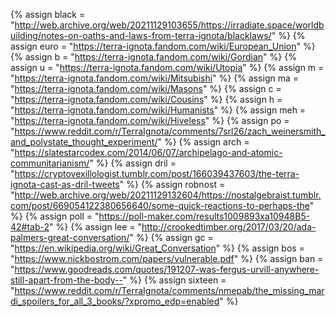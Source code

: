 {%	assign black = "http://web.archive.org/web/20211129103655/https://irradiate.space/worldbuilding/notes-on-oaths-and-laws-from-terra-ignota/blacklaws/"	%}
{%	assign euro = "https://terra-ignota.fandom.com/wiki/European_Union" %}
{%	assign b = "https://terra-ignota.fandom.com/wiki/Gordian"	%}
{%	assign u = "https://terra-ignota.fandom.com/wiki/Utopia"	%}
{%	assign m = "https://terra-ignota.fandom.com/wiki/Mitsubishi"	%}
{%	assign ma = "https://terra-ignota.fandom.com/wiki/Masons"	%}
{%	assign c = "https://terra-ignota.fandom.com/wiki/Cousins"	%}
{%	assign h = "https://terra-ignota.fandom.com/wiki/Humanists"	%}
{%	assign meh = "https://terra-ignota.fandom.com/wiki/Hiveless"	%}
{%	assign po = "https://www.reddit.com/r/TerraIgnota/comments/7srl26/zach_weinersmith_and_polystate_thought_experiment/"	%}
{%	assign arch = "https://slatestarcodex.com/2014/06/07/archipelago-and-atomic-communitarianism/"	%}
{%	assign dril = "https://cryptovexillologist.tumblr.com/post/166039437603/the-terra-ignota-cast-as-dril-tweets"	%}
{%	assign robnost = "http://web.archive.org/web/20211129132604/https://nostalgebraist.tumblr.com/post/669054122380656640/some-quick-reactions-to-perhaps-the"	%}
{%	assign poll = "https://poll-maker.com/results1009893xa10948B5-42#tab-2"	%}
{%	assign lee = "http://crookedtimber.org/2017/03/20/ada-palmers-great-conversation/"		%}
{%	assign gc = "https://en.wikipedia.org/wiki/Great_Conversation"		%}
{%	assign bos = "https://www.nickbostrom.com/papers/vulnerable.pdf"		%}
{%	assign ban = "https://www.goodreads.com/quotes/191207-was-fergus-urvill-anywhere-still-apart-from-the-body--"	%}
{%  assign sixteen = "https://www.reddit.com/r/TerraIgnota/comments/nmepab/the_missing_mardi_spoilers_for_all_3_books/?xpromo_edp=enabled"  %}